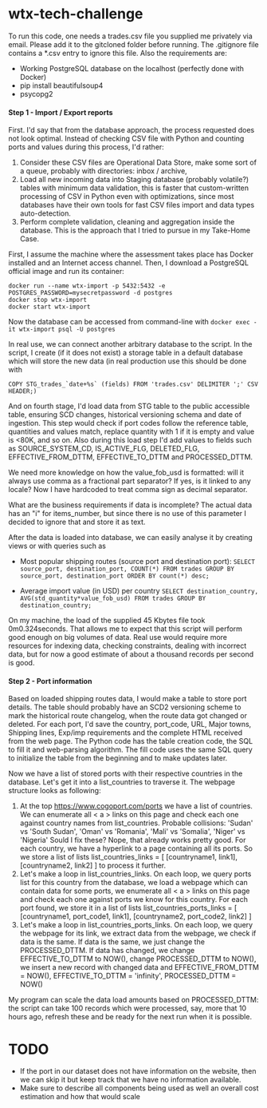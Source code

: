 # wtx-tech-challenge

To run this code, one needs a trades.csv file you supplied me privately via email.
Please add it to the gitcloned folder before running.
The .gitignore file contains a *.csv entry to ignore this file.
Also the requirements are:
* Working PostgreSQL database on the localhost (perfectly done with Docker)
* pip install beautifulsoup4
* psycopg2

#### Step 1 - Import / Export reports

First. I'd say that from the database approach, the process requested does not look optimal.
Instead of checking CSV file with Python and counting ports and values during this process, I'd rather:

1. Consider these CSV files are Operational Data Store, make some sort of a queue, probably with directories: inbox / archive,
2. Load all new incoming data into Staging database (probably volatile?) tables with minimum data validation,
this is faster that custom-written processing of CSV in Python even with optimizations, since most databases have their own tools for fast CSV files import and data types auto-detection.
3. Perform complete validation, cleaning and aggregation inside the database.
This is the approach that I tried to pursue in my Take-Home Case.

First, I assume the machine where the assessment takes place has Docker installed and an Internet access channel.
Then, I download a PostgreSQL official image and run its container:
```
docker run --name wtx-import -p 5432:5432 -e POSTGRES_PASSWORD=mysecretpassword -d postgres
docker stop wtx-import
docker start wtx-import
```
Now the database can be accessed from command-line with
```docker exec -it wtx-import psql -U postgres```

In real use, we can connect another arbitrary database to the script.
In the script, I create (if it does not exist) a storage table in a default database which will store the new data (in real production use this should be done with 
```
COPY STG_trades_`date+%s` (fields) FROM 'trades.csv' DELIMITER ';' CSV HEADER;)
```
And on fourth stage, I'd load data from STG table to the public accessible table, ensuring SCD changes, historical versioning schema and date of ingestion. This step would check if port codes follow the reference table, quantities and values match, replace quantity with 1 if it is empty and value is <80K, and so on.
Also during this load step I'd add values to fields such as SOURCE_SYSTEM_CD, IS_ACTIVE_FLG, DELETED_FLG, EFFECTIVE_FROM_DTTM, EFFECTIVE_TO_DTTM and PROCESSED_DTTM.

We need more knowledge on how the value_fob_usd is formatted: will it always use comma as a fractional part separator?
If yes, is it linked to any locale? Now I have hardcoded to treat comma sign as decimal separator.

What are the business requirements if data is incomplete? The actual data has an "i" for items_number, but since there is no use of this parameter I decided to ignore that and store it as text.

After the data is loaded into database, we can easily analyse it by creating views or with queries such as
* Most popular shipping routes (source port and destination port):
```SELECT source_port, destination_port, COUNT(*) FROM trades GROUP BY source_port, destination_port ORDER BY count(*) desc;```

* Average import value (in USD) per country
```SELECT destination_country, AVG(std_quantity*value_fob_usd) FROM trades GROUP BY destination_country;```

On my machine, the load of the supplied 45 Kbytes file took 0m0.324seconds.
That allows me to expect that this script will perform good enough on big volumes of data.
Real use would require more resources for indexing data, checking constraints, dealing with incorrect data, but for now a good estimate of about a thousand records per second is good.


#### Step 2 - Port information
Based on loaded shipping routes data, I would make a table to store port details.
The table should probably have an SCD2 versioning scheme to mark the historical route changelog, when the route data got changed or deleted.
For each port, I'd save the country, port_code, URL, Major towns, Shipping lines, Exp/imp requirements and the complete HTML received from the web page.
The Python code has the table creation code, the SQL to fill it and web-parsing algorithm.
The fill code uses the same SQL query to initialize the table from the beginning and to make updates later.

Now we have a list of stored ports with their respective countries in the database.
Let's get it into a list_countries to traverse it.
The webpage structure looks as following:
1. At the top https://www.cogoport.com/ports we have a list of countries.
  We can enumerate all &lt; a &gt; links on this page and check each one against country names from list_countries.
  Probable collisions: 'Sudan' vs 'South Sudan', 'Oman' vs 'Romania', 'Mali' vs 'Somalia', 'Niger' vs 'Nigeria'
  Sould I fix these? Nope, that already works pretty good.
  For each country, we have a hyperlink to a page containing all its ports.
  So we store a list of lists list_countries_links = [ [countryname1, link1], [countryname2, link2] ] to process it further.
2. Let's make a loop in list_countries_links.
  On each loop, we query ports list for this country from the database,
  we load a webpage which can contain data for some ports,
  we enumerate all &lt; a &gt; links on this page and check each one against ports we know for this country.
  For each port found, we store it in a list of lists
  list_countries_ports_links = [ [countryname1, port_code1, link1], [countryname2, port_code2, link2] ]
3. Let's make a loop in list_countries_ports_links.
  On each loop, we query the webpage for its link,
  we extract data from the webpage,
  we check if data is the same. If data is the same, we just change the PROCESSED_DTTM.
  If data has changed, we change EFFECTIVE_TO_DTTM to NOW(), change PROCESSED_DTTM to NOW(),
  we insert a new record with changed data and
  EFFECTIVE_FROM_DTTM = NOW(), EFFECTIVE_TO_DTTM = 'infinity', PROCESSED_DTTM = NOW()

My program can scale the data load amounts based on PROCESSED_DTTM: the script can take 100 records which were processed, say, more that 10 hours ago, refresh these and be ready for the next run when it is possible.










# TODO
- If the port in our dataset does not have information on the website, then we can skip it but keep track that we have no information available.
- Make sure to describe all components being used as well an overall cost estimation and how that would scale
